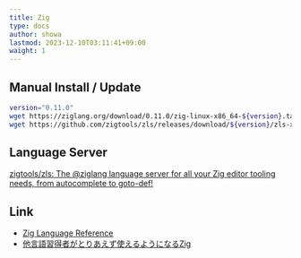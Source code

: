 ```yaml
---
title: Zig
type: docs
author: showa
lastmod: 2023-12-10T03:11:41+09:00
waight: 1
---
```


## Manual Install / Update

```bash
version="0.11.0"
wget https://ziglang.org/download/0.11.0/zig-linux-x86_64-${version}.tar.xz && sudo rm -rf /usr/local/zig && sudo mkdir /usr/local/zig && sudo tar -C /usr/local/zig -xvf zig-linux-x86_64-${version}.tar.xz --strip-components 1 && rm -r zig-linux-x86_64-${version}.tar.xz
wget https://github.com/zigtools/zls/releases/download/${version}/zls-x86_64-linux.tar.gz && sudo rm -rf /usr/local/zls && sudo mkdir /usr/local/zls && sudo tar -C /usr/local/zls -xzf zls-x86_64-linux.tar.gz --strip-components 1 && chmod +x /usr/local/zls/bin/zls && rm -r zls-x86_64-linux.tar.gz
```

## Language Server

[zigtools/zls: The @ziglang language server for all your Zig editor tooling needs, from autocomplete to goto-def!](https://github.com/zigtools/zls)

## Link

- [Zig Language Reference](https://ziglang.org/documentation/0.11.0/)
- [他言語習得者がとりあえず使えるようになるZig](https://zenn.dev/drumato/books/learn-zig-to-be-a-beginner)
